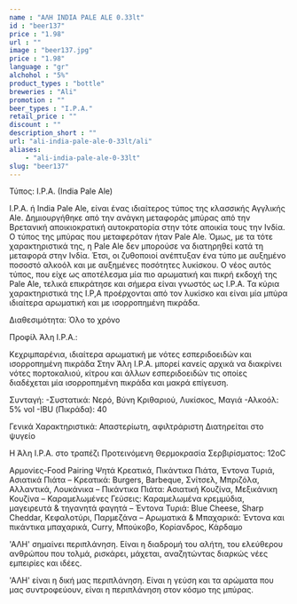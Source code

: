 ```yaml
---
name : "ΑΛΗ INDIA PALE ALE 0.33lt"
id : "beer137"
price : "1.98"
url : ""
image : "beer137.jpg"
price : "1.98"
language : "gr"
alchohol : "5%"
product_types : "bottle"
breweries : "Ali"
promotion : ""
beer_types : "I.P.A."
retail_price : ""
discount : ""
description_short : ""
url: "ali-india-pale-ale-0-33lt/ali"
aliases: 
    - "ali-india-pale-ale-0-33lt"
slug: "beer137"
---
```


Τύπος: I.P.A. (India Pale Ale)

I.P.A. ή India Pale Ale, είναι ένας ιδιαίτερος τύπος της κλασσικής Αγγλικής Ale.
Δημιουργήθηκε από την ανάγκη μεταφοράς μπύρας από την Βρετανική αποικιοκρατική αυτοκρατορία στην τότε αποικία τους την Ινδία. Ο τύπος της μπύρας που μεταφερόταν ήταν Pale Ale. Όμως, με τα τότε χαρακτηριστικά της, η Pale Ale δεν μπορούσε να διατηρηθεί κατά τη μεταφορά στην Ινδία. Έτσι, οι ζυθοποιοί ανέπτυξαν ένα τύπο με αυξημένο ποσοστό αλκοόλ και με αυξημένες ποσότητες λυκίσκου. Ο νέος αυτός τύπος, που είχε ως αποτέλεσμα μία πιο αρωματική και πικρή εκδοχή της Pale Ale, τελικά επικράτησε και σήμερα είναι γνωστός ως I.P.A.
Τα κύρια χαρακτηριστικά της I.P,A προέρχονται από τον λυκίσκο και είναι μία μπύρα ιδιαίτερα αρωματική και με ισορροπημένη πικράδα.

Διαθεσιμότητα: Όλο το χρόνο

Προφίλ Άλη I.P.A.:

Κεχριμπαρένια, ιδιαίτερα αρωματική με νότες εσπεριδοειδών και ισορροπημένη πικράδα
Στην Άλη I.P.A. μπορεί κανείς αρχικά να διακρίνει νότες πορτοκαλιού, κίτρου και άλλων εσπεριδοειδών τις οποίες διαδέχεται μία ισορροπημένη πικράδα και μακρά επίγευση.

Συνταγή:
-Συστατικά: Νερό, Βύνη Κριθαριού, Λυκίσκος, Μαγιά
-Αλκοόλ: 5% vol
-IBU (Πικράδα): 40

Γενικά Χαρακτηριστικά:
Απαστερίωτη, αφιλτράριστη
Διατηρείται στο ψυγείο

Η Άλη I.P.A. στο τραπέζι
Προτεινόμενη Θερμοκρασία Σερβιρίσματος: 12οC

Αρμονίες-Food Pairing
Ψητά Κρεατικά, Πικάντικα Πιάτα, Έντονα Τυριά, Ασιατικά Πιάτα
– Κρεατικά: Burgers, Barbeque, Σνίτσελ, Μπριζόλα, Αλλαντικά, Λουκάνικα
– Πικάντικα Πιάτα: Ασιατική Κουζίνα, Μεξικάνικη Κουζίνα
– Καραμελωμένες Γεύσεις: Καραμελωμένα κρεμμύδια, μαγειρευτά &amp; τηγανητά φαγητά
– Έντονα Τυριά: Blue Cheese, Sharp Cheddar, Κεφαλοτύρι, Παρμεζάνα
– Αρωματικά &amp; Μπαχαρικά: Έντονα και πικάντικα μπαχαρικά, Curry, Μπούκοβο, Κορίανδρος, Κάρδαμο

&#39;ΑΛΗ&#39; σημαίνει περιπλάνηση.
Είναι η διαδρομή του αλήτη, του ελεύθερου ανθρώπου που τολμά, ρισκάρει, μάχεται, αναζητώντας διαρκώς νέες εμπειρίες και ιδέες.

&#39;ΑΛΗ&#39; είναι η δική μας περιπλάνηση.
Είναι η γεύση και τα αρώματα που μας συντροφεύουν, είναι η περιπλάνηση στον κόσμο της μπύρας.